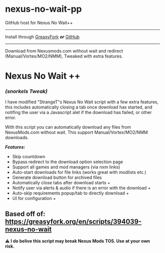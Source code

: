 # nexus-no-wait-pp
GitHub host for Nexus No Wait++
- - - - - - - - - - - - - - - - - - - - - - - - - - - - - - - - - - - - - - - - - - - - - - - - - - - - 

Install through [GreasyFork](https://update.greasyfork.org/scripts/519037/Nexus%20No%20Wait%20%2B%2B.user.js) ***or*** [GitHub](https://github.com/torkelicious/nexus-no-wait-pp/raw/refs/heads/main/NexusNoWaitPP.user.js)
- - - - - - - - - - - - - - - - - - - - - - - - - - - - - - - - - - - - - - - - - - - - - - - - - - - - 

Download from Nexusmods.com without wait and redirect (Manual/Vortex/MO2/NMM), Tweaked with extra features.

# Nexus No Wait ++ 
### ***(snorkels Tweak)***

I have modified "StrangeT"s Nexus No Wait script with a few extra features, this includes automatically closing a tab once download has started, and notifing the user via a Javascript alet if the download has failed, or other error.

With this script you can automatically download any files from NexusMods.com without wait.
This support Manual/Vortex/MO2/NMM downloads.

***Features:***
- Skip countdown
- Bypass redirect to the download option selection page
- Support all games and mod managers (via nxm links)
- Auto-start downloads for file links (works great with modlists etc.)
- Generate download button for archived files
- Automatically close tabs after download starts +
- Notify user via alerts & audio if there is an error with the download +
- Auto-skip requirements popup/tab to directly download +
- UI for configuration +

**Based off of: https://greasyfork.org/en/scripts/394039-nexus-no-wait**
---
⚠ **I do belive this script may break Nexus Mods TOS. Use at your own risk.**
